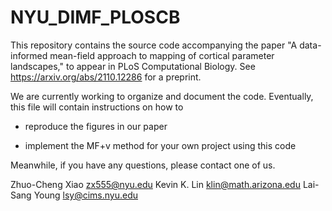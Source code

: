 # NYU_DIMF_PLOSCB
 
This repository contains the source code accompanying the
paper "A data-informed mean-field approach to mapping of
cortical parameter landscapes," to appear in PLoS
Computational Biology.  See https://arxiv.org/abs/2110.12286
for a preprint.

We are currently working to organize and document the code.
Eventually, this file will contain instructions on how to

- reproduce the figures in our paper

- implement the MF+v method for your own project using this
  code

Meanwhile, if you have any questions, please contact one of
us.

Zhuo-Cheng Xiao <zx555@nyu.edu>
Kevin K. Lin <klin@math.arizona.edu>
Lai-Sang Young <lsy@cims.nyu.edu>
